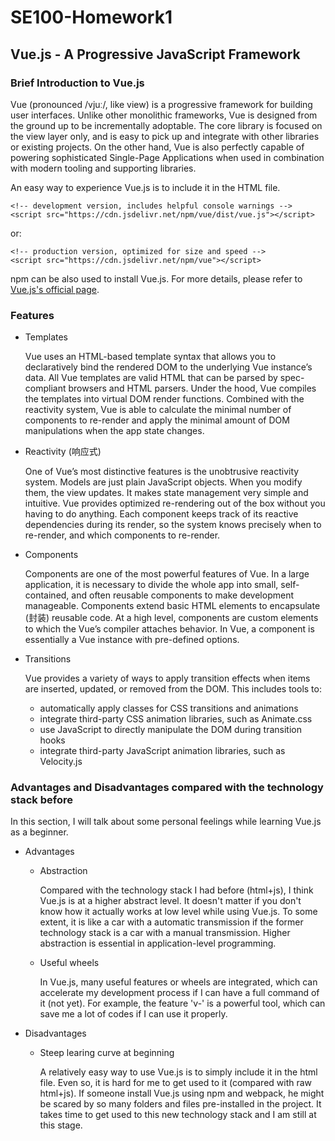 SE100-Homework1
========================
## Vue.js - A Progressive JavaScript Framework
### Brief Introduction to Vue.js
Vue (pronounced /vjuː/, like view) is a progressive framework for building user interfaces. Unlike other monolithic frameworks, Vue is designed from the ground up to be incrementally adoptable. The core library is focused on the view layer only, and is easy to pick up and integrate with other libraries or existing projects. On the other hand, Vue is also perfectly capable of powering sophisticated Single-Page Applications when used in combination with modern tooling and supporting libraries.

An easy way to experience Vue.js is to include it in the HTML file.
```
<!-- development version, includes helpful console warnings -->
<script src="https://cdn.jsdelivr.net/npm/vue/dist/vue.js"></script>
```
or:
```
<!-- production version, optimized for size and speed -->
<script src="https://cdn.jsdelivr.net/npm/vue"></script>
```
npm can be also used to install Vue.js. For more details, please refer to [Vue.js's official page](https://vuejs.org/).
### Features
* Templates

    Vue uses an HTML-based template syntax that allows you to declaratively bind the rendered DOM to the underlying Vue instance’s data. All Vue templates are valid HTML that can be parsed by spec-compliant browsers and HTML parsers. Under the hood, Vue compiles the templates into virtual DOM render functions. Combined with the reactivity system, Vue is able to calculate the minimal number of components to re-render and apply the minimal amount of DOM manipulations when the app state changes.
* Reactivity (响应式)

    One of Vue’s most distinctive features is the unobtrusive reactivity system. Models are just plain JavaScript objects. When you modify them, the view updates. It makes state management very simple and intuitive. Vue provides optimized re-rendering out of the box without you having to do anything. Each component keeps track of its reactive dependencies during its render, so the system knows precisely when to re-render, and which components to re-render.
* Components
    
    Components are one of the most powerful features of Vue. In a large application, it is necessary to divide the whole app into small, self-contained, and often reusable components to make development manageable. Components extend basic HTML elements to encapsulate (封装) reusable code. At a high level, components are custom elements to which the Vue’s compiler attaches behavior. In Vue, a component is essentially a Vue instance with pre-defined options.

* Transitions

    Vue provides a variety of ways to apply transition effects when items are inserted, updated, or removed from the DOM. This includes tools to: 
    
    * automatically apply classes for CSS transitions and animations
    * integrate third-party CSS animation libraries, such as Animate.css
    * use JavaScript to directly manipulate the DOM during transition hooks
    * integrate third-party JavaScript animation libraries, such as Velocity.js

### Advantages and Disadvantages compared with the technology stack before
In this section, I will talk about some personal feelings while learning Vue.js as a beginner.
* Advantages

    * Abstraction

        Compared with the technology stack I had before (html+js), I think Vue.js is at a higher abstract level. It doesn't matter if you don't know how it actually works at low level while using Vue.js. To some extent, it is like a car with a automatic transmission if the former technology stack is a car with a manual transmission. Higher abstraction is essential in application-level programming.
    * Useful wheels

        In Vue.js, many useful features or wheels are integrated, which can accelerate my development process if I can have a full command of it (not yet). For example, the feature 'v-' is a powerful tool, which can save me a lot of codes if I can use it properly.
* Disadvantages

    * Steep learing curve at beginning

        A relatively easy way to use Vue.js is to simply include it in the html file. Even so, it is hard for me to get used to it (compared with raw html+js). If someone install Vue.js using npm and webpack, he might be scared by so many folders and files pre-installed in the project. It takes time to get used to this new technology stack and I am still at this stage.
